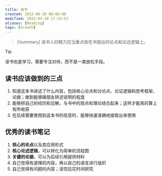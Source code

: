 ```yaml
---
title: 读书
created: 2022-08-28 08:00:00
modified: 2023-03-28 17:24:53
aliases: [Reading]
tags: [Growth]
---
```


> [!summary]
> 读书人的精力应当重点放在书提出的论点和论述逻辑上。

> [!tip]
> 读书也是学习，需要专注对待，而不是一类放松手段。

## 读书应该做到的三点

1. 知道这本书讲述了什么内容，包括核心论点和分论点、论证逻辑和思考框架、论据；做到能够跟朋友转述说明的程度
2. 能够把自己的经历和见解，与书中的观点和理论结合起来；这样才能真的算上有所收获
3. 在后续需要使用到这本书的信息时，能够快速准确地提取出来使用

## 优秀的读书笔记

1. **核心的论点**以及其应用形式
2. **核心论述逻辑**，可以转化为简单的流程图
3. **关键的论据**，可以为后续引用提供材料
4. 自己觉得有道理的内容，再以自己的语言进行组织
5. 自己觉得有问题的内容；读完后花时间研究
